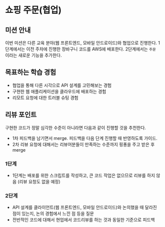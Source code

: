 # 쇼핑 주문(협업)

## 미션 안내

이번 미션은 다른 교육 분야(웹 프론트엔드, 모바일 안드로이드)와 협업으로 진행한다. 1단계에서는 이전 주차에 진행한 장바구니 코드를 AWS에 배포한다. 2단계에서는 `주문` 이라는 새로운 기능을 추가한다.

## 목표하는 학습 경험

- 협업을 통해 다른 시각으로 API 설계를 고민해보는 경험
- 구현한 웹 애플리케이션을 클라우드에 배포하는 경험 
- 리모트 요청에 대한 트러블 슈팅 경험

## 리뷰 포인트

구현한 코드가 정말 심각한 수준이 아니라면 다음과 같이 진행할 것을 추천한다.
* 1차 피드백을 남기면서 merge. 피드백을 다음 단계 진행할 때 반영하도록 가이드.
* 2차 리뷰 요청에 대해서는 리뷰어분들이 만족하는 수준까지 핑퐁을 주고 받은 후 merge

### 1단계

- 1단계는 배포를 위한 스크립트를 작성하고, 큰 코드 작업은 없으므로 리뷰를 하지 않음 (리뷰 요청도 없을 예정)

### 2단계

- API 설계를 클라이언트(웹 프론트엔드, 모바일 안드로이드)와 논의했을 때 달라진 점이 있는지, 논의 경험에서 느낀 점 등을 질문
- 전반적인 코드에 대해서 현업에서 코드리뷰를 하는 것과 동일한 기준으로 피드백
